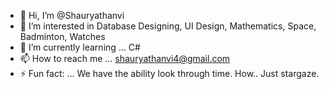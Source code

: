 - 👋 Hi, I’m @Shauryathanvi
- 👀 I’m interested in Database Designing, UI Design, Mathematics, Space, Badminton, Watches
- 🌱 I’m currently learning ... C# 
- 📫 How to reach me ... shauryathanvi4@gmail.com
- ⚡ Fun fact: ... We have the ability look through time. How.. Just stargaze. 

<!---
Shauryathanvi/Shauryathanvi is a ✨ special ✨ repository because its `README.md` (this file) appears on your GitHub profile.
You can click the Preview link to take a look at your changes.
--->
